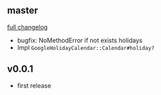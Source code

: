 ## master
[full changelog](http://github.com/sue445/google_holiday_calendar/compare/v0.0.1...master)

* bugfix: NoMethodError if not exists holidays
* Impl `GoogleHolidayCalendar::Calendar#holiday?`

## v0.0.1
* first release
